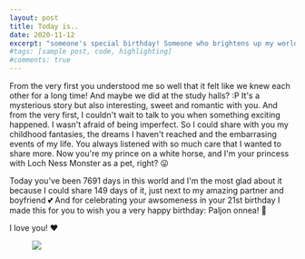 ```yaml
---
layout: post
title: Today is..
date: 2020-11-12
excerpt: "someone's special birthday! Someone who brightens up my world and always makes me smile! 🥰"
#tags: [sample post, code, highlighting]
#comments: true
---
```


From the very first you understood me so well that it felt like we knew each other for a long time! And maybe we did at the study halls? :P It's a mysterious story but also interesting, sweet and romantic with you.
And from the very first, I couldn't wait to talk to you when something exciting happened. I wasn't afraid of being imperfect. So I could share with you my childhood fantasies, the dreams I haven't reached and the embarrasing events of my life. 
You always listened with so much care that I wanted to share more. Now you're my prince on a white horse, and I'm your princess with Loch Ness Monster as a pet, right? 😛

Today you've been 7691 days in this world and I'm the most glad about it because I could share 149 days of it, just next to my amazing partner and boyfriend 💕
And for celebrating your awsomeness in your 21st birthday I made this for you to wish you a very happy birthday: Paljon onnea! 🥳

I love you! ❤️

<figure>
	<a href="https://pyxis.nymag.com/v1/imgs/1be/59b/387489f1b8413ff360c3eead07c710621c-polar-bears.rsquare.w1200.jpg"><img src="https://pyxis.nymag.com/v1/imgs/1be/59b/387489f1b8413ff360c3eead07c710621c-polar-bears.rsquare.w1200.jpg"></a>
</figure>
